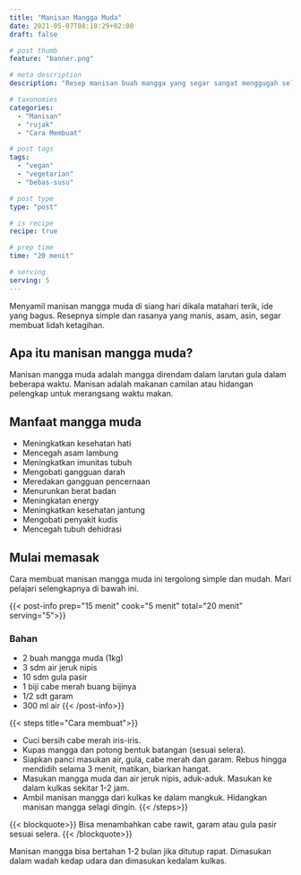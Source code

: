```yaml
---
title: "Manisan Mangga Muda"
date: 2021-05-07T08:10:29+02:00
draft: false

# post thumb
feature: "banner.png"

# meta description
description: "Resep manisan buah mangga yang segar sangat menggugah selera. Masakan rumahan yang segar disajikan ketika dingin."

# taxonomies
categories:
  - "Manisan"
  - "rujak"
  - "Cara Membuat"

# post tags
tags:
  - "vegan"
  - "vegetarian"
  - "bebas-susu"

# post type
type: "post"

# is recipe
recipe: true

# prep time
time: "20 menit"

# serving
serving: 5
---
```

Menyamil manisan mangga muda di siang hari dikala matahari terik, ide yang bagus. Resepnya simple dan rasanya yang manis, asam, asin, segar membuat lidah ketagihan.

## Apa itu manisan mangga muda?

Manisan mangga muda adalah mangga direndam dalam larutan gula dalam beberapa waktu. Manisan adalah makanan camilan atau hidangan pelengkap untuk merangsang waktu makan.

## Manfaat mangga muda

-   Meningkatkan kesehatan hati
-   Mencegah asam lambung
-   Meningkatkan imunitas tubuh
-   Mengobati gangguan darah
-   Meredakan gangguan pencernaan
-   Menurunkan berat badan
-   Meningkatan energy
-   Meningkatkan kesehatan jantung
-   Mengobati penyakit kudis
-   Mencegah tubuh dehidrasi

## Mulai memasak

Cara membuat manisan mangga muda ini tergolong simple dan mudah. Mari pelajari selengkapnya di bawah ini.

{{< post-info prep="15 menit" cook="5 menit" total="20 menit" serving="5">}}

### Bahan

-   2 buah mangga muda (1kg)
-   3 sdm air jeruk nipis
-   10 sdm gula pasir
-   1 biji cabe merah buang bijinya
-   1/2 sdt garam
-   300 ml air
{{< /post-info>}}

{{< steps title="Cara membuat">}}
- Cuci bersih cabe merah iris-iris.
- Kupas mangga dan potong bentuk batangan (sesuai selera).
- Siapkan panci masukan air, gula, cabe merah dan garam. Rebus hingga mendidih selama 3 menit, matikan, biarkan hangat.
- Masukan mangga muda dan air jeruk nipis, aduk-aduk. Masukan ke dalam kulkas sekitar 1-2 jam.
- Ambil manisan mangga dari kulkas ke dalam mangkuk. Hidangkan manisan mangga selagi dingin.
{{< /steps>}}

{{< blockquote>}}
Bisa menambahkan cabe rawit, garam atau gula pasir sesuai selera.
{{< /blockquote>}}

Manisan mangga bisa bertahan 1-2 bulan jika ditutup rapat. Dimasukan dalam wadah kedap udara dan dimasukan kedalam kulkas.

